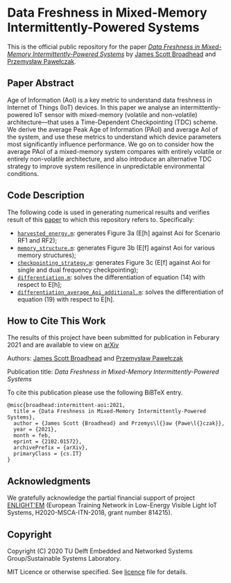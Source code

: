 # Data Freshness in Mixed-Memory Intermittently-Powered Systems

This is the official public repository for the paper [_Data Freshness in Mixed-Memory Intermittently-Powered Systems_](https://arxiv.org/abs/2102.01572) by [James Scott Broadhead](https://jamesbroadhead.com/) and [Przemysław Pawełczak](https://pawelczak.net/).

## Paper Abstract

Age  of  Information  (AoI)  is  a  key  metric  to  understand  data  freshness  in  Internet  of  Things  (IoT)  devices.  In this  paper  we  analyse  an  intermittently-powered  IoT  sensor with  mixed-memory  (volatile  and  non-volatile)  architecture—that  uses  a  Time-Dependent  Checkpointing  (TDC)  scheme.  We derive the average Peak Age of Information (PAoI) and average AoI  of  the  system,  and  use  these  metrics  to  understand  which device  parameters  most  significantly  influence  performance.  We go  on  to  consider  how  the  average  PAoI  of  a  mixed-memory system  compares  with  entirely  volatile  or  entirely  non-volatile architecture,  and  also  introduce  an  alternative  TDC  strategy to   improve   system   resilience   in   unpredictable   environmental conditions.

## Code Description

The following code is used in generating numerical results and verifies result of this [paper](#How-to-Cite-This-Work) to which this repository refers to. Specifically:

* [`harvested_energy.m`](Matlab_Scripts_Data_Freshness_IPD/harvested_energy.m): generates Figure 3a (E[h] against Aoi for Scenario RF1 and RF2);
* [`memory_structure.m`](Matlab_Scripts_Data_Freshness_IPD/memory_structure.m): generates Figure 3b (E[f] against Aoi for various memory structures);
* [`checkpointing_strategy.m`](Matlab_Scripts_Data_Freshness_IPD/checkpointing_strategy.m): generates Figure 3c (E[f] against Aoi for single and dual frequency checkpointing);
* [`differentiation.m`](Matlab_Scripts_Data_Freshness_IPD/differentiation.m): solves the differentiation of equation (14) with respect to E[h];
* [`differentiation_average_Aoi_additional.m`](Matlab_Scripts_Data_Freshness_IPD/differentiation_average_Aoi_additional.m): solves the differentiation of equation (19) with respect to E[h].

## How to Cite This Work

The results of this project have been submitted for publication in Feburary 2021 and are available to view on [arXiv](https://arxiv.org/abs/2102.01572)

Authors: [James Scott Broadhead](https://jamesbroadhead.com/) and [Przemysław Pawełczak](https://pawelczak.net/)

Publication title: _Data Freshness in Mixed-Memory Intermittently-Powered Systems_

To cite this publication please use the following BiBTeX entry.

```
@misc{broadhead:intermittent-aoi:2021,
  title = {Data Freshness in Mixed-Memory Intermittently-Powered Systems},
  author = {James Scott {Broadhead} and Przemys\l{}aw {Pawe\l{}czak}},
  year = {2021},
  month = feb,
  eprint = {2102.01572},
  archivePrefix = {arXiv},
  primaryClass = {cs.IT}
}
```

## Acknowledgments

We gratefully acknowledge the partial financial support of project [ENLIGHT'EM](https://enlightem.eu/) (European Training Network in Low-Energy Visible Light IoT Systems, H2020-MSCA-ITN-2018, grant number 814215).

## Copyright

Copyright (C) 2020 TU Delft Embedded and Networked Systems Group/Sustainable Systems Laboratory.

MIT Licence or otherwise specified. See [licence](https://github.com/TUDSSL/intermittency-aoi/blob/main/LICENSE) file for details.
